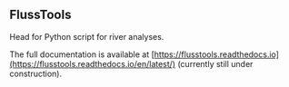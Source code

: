 ## FlussTools

Head for Python script for river analyses.

The full documentation is available at [https://flusstools.readthedocs.io](https://flusstools.readthedocs.io/en/latest/) (currently still under construction).
